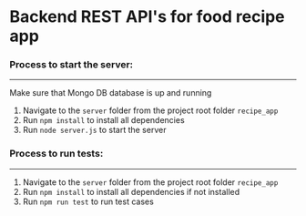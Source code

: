 # Backend REST API's for food recipe app

### Process to start the server:

---

Make sure that Mongo DB database is up and running

1. Navigate to the `server` folder from the project root folder `recipe_app`
2. Run `npm install` to install all dependencies
3. Run `node server.js` to start the server

### Process to run tests:

---

1. Navigate to the `server` folder from the project root folder `recipe_app`
2. Run `npm install` to install all dependencies if not installed
3. Run `npm run test` to run test cases
